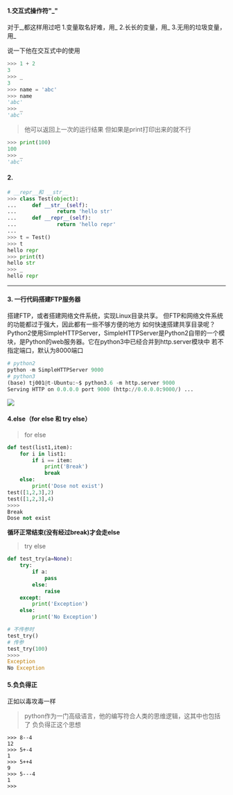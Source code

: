 #### 1.交互式操作符"_"
对于_,都这样用过吧
1.变量取名好难，用_
2.长长的变量，用_
3.无用的垃圾变量，用_

说一下他在交互式中的使用
```python
>>> 1 + 2
3
>>> _
3
>>> name = 'abc'
>>> name
'abc'
>>> _
'abc'
```
>他可以返回上一次的运行结果
但如果是print打印出来的就不行
```python
>>> print(100)
100
>>> _
'abc'
```
#### 2.
```python
# __repr__和 __str__
>>> class Test(object):
...     def __str__(self):
...             return 'hello str'
...     def __repr__(self):
...             return 'hello repr'
... 
>>> t = Test()
>>> t
hello repr
>>> print(t)
hello str
>>> _
hello repr

```
***
#### 3. 一行代码搭建FTP服务器
搭建FTP，或者搭建网络文件系统，实现Linux目录共享。
但FTP和网络文件系统的功能都过于强大，因此都有一些不够方便的地方
如何快速搭建共享目录呢？
Python2使用SimpleHTTPServer，SimpleHTTPServer是Python2自带的一个模块，是Python的web服务器。它在python3中已经合并到http.server模块中
若不指定端口，默认为8000端口
```python
# python2
python -m SimpleHTTPServer 9000
# python3
(base) tj001@t-Ubuntu:~$ python3.6 -m http.server 9000
Serving HTTP on 0.0.0.0 port 9000 (http://0.0.0.0:9000/) ...

```
![](https://img-blog.csdnimg.cn/20190421144813989.png?x-oss-process=image/watermark,type_ZmFuZ3poZW5naGVpdGk,shadow_10,text_aHR0cHM6Ly9ibG9nLmNzZG4ubmV0L3FxXzQyODc0OTk0,size_16,color_FFFFFF,t_70)
#### 4.else（for else  和 try else）
>for else
```python
def test(list1,item):
    for i in list1:
        if i == item:
            print('Break')
            break
    else:
        print('Dose not exist')
test([1,2,3],2)
test([1,2,3],4)
>>>>
Break
Dose not exist	
```
**循环正常结束(没有经过break)才会走else**
>try  else
```python
def test_try(a=None):
    try:
        if a:
            pass
        else:
            raise
    except:
        print('Exception')
    else:
        print('No Exception')

# 不传参时        
test_try()
# 传参
test_try(100)
>>>>
Exception
No Exception
```
#### 5.负负得正
正如以毒攻毒一样
>python作为一门高级语言，他的编写符合人类的思维逻辑，这其中也包括了
>负负得正这个思想
```pyhton
>>> 8--4
12
>>> 5+-4
1
>>> 5++4
9
>>> 5---4
1
>>> 

```
